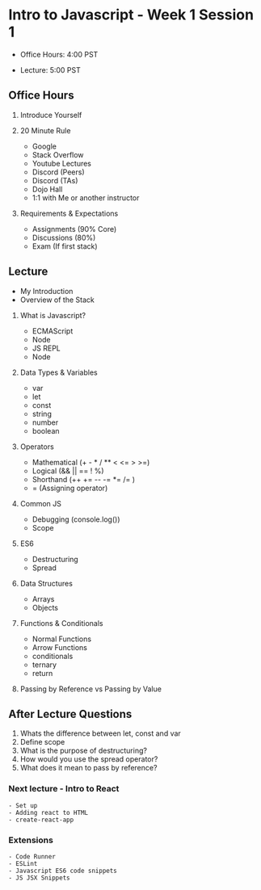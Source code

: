 # Intro to Javascript - Week 1 Session 1

- Office Hours: 4:00 PST

- Lecture: 5:00 PST

## Office Hours

1. Introduce Yourself
2. 20 Minute Rule
    - Google
    - Stack Overflow
    - Youtube Lectures
    - Discord (Peers)
    - Discord (TAs)
    - Dojo Hall
    - 1:1 with Me or another instructor
3. Requirements & Expectations

    - Assignments (90% Core)
    - Discussions (80%)
    - Exam (If first stack)

## Lecture

- My Introduction
- Overview of the Stack

1. What is Javascript?
    - ECMAScript
    - Node
    - JS REPL
    - Node

2. Data Types & Variables
    - var
    - let
    - const
    - string
    - number
    - boolean

3. Operators
    - Mathematical (+ - * / ** < <= > >=)
    - Logical (&& || == ! %)
    - Shorthand (++ += -- -= *= /= )
    - = (Assigning operator)

4. Common JS
    - Debugging (console.log())
    - Scope

5. ES6
    - Destructuring
    - Spread

6. Data Structures
    - Arrays
    - Objects

7. Functions & Conditionals
    - Normal Functions
    - Arrow Functions
    - conditionals
    - ternary
    - return

8. Passing by Reference vs Passing by Value

## After Lecture Questions

1. Whats the difference between let, const and var
2. Define scope
3. What is the purpose of destructuring?
4. How would you use the spread operator?
5. What does it mean to pass by reference?

### Next lecture - Intro to React

    - Set up
    - Adding react to HTML
    - create-react-app

### Extensions

    - Code Runner
    - ESLint
    - Javascript ES6 code snippets
    - JS JSX Snippets
 





